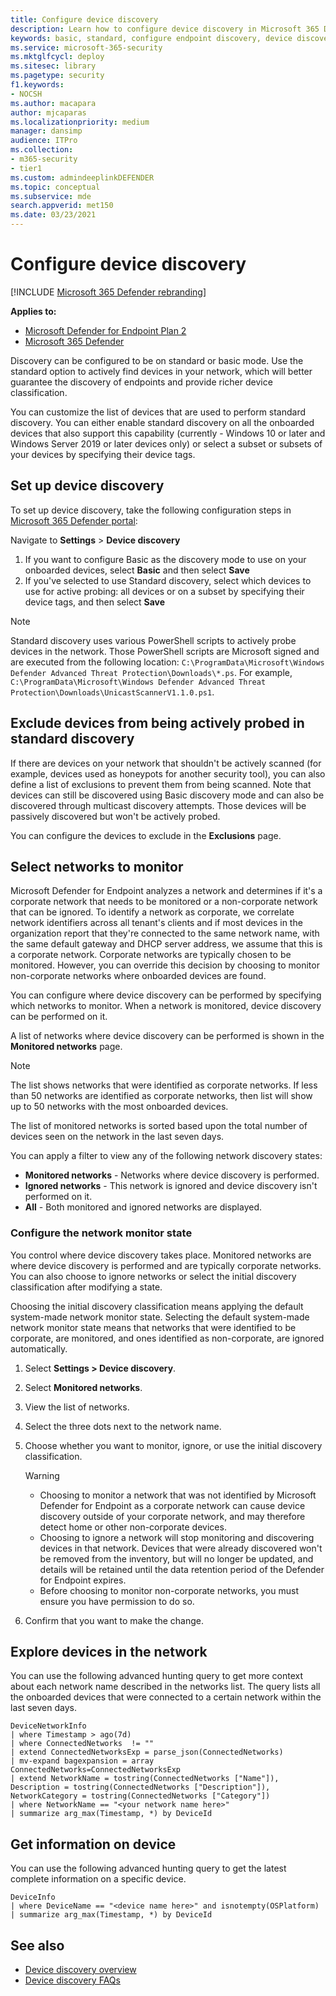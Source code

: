```yaml
---
title: Configure device discovery
description: Learn how to configure device discovery in Microsoft 365 Defender using basic or standard discovery
keywords: basic, standard, configure endpoint discovery, device discovery
ms.service: microsoft-365-security
ms.mktglfcycl: deploy
ms.sitesec: library
ms.pagetype: security
f1.keywords:
- NOCSH
ms.author: macapara
author: mjcaparas
ms.localizationpriority: medium
manager: dansimp
audience: ITPro
ms.collection: 
- m365-security
- tier1
ms.custom: admindeeplinkDEFENDER
ms.topic: conceptual
ms.subservice: mde
search.appverid: met150
ms.date: 03/23/2021
---
```


# Configure device discovery

[!INCLUDE [Microsoft 365 Defender rebranding](../../includes/microsoft-defender.md)]

**Applies to:**

- [Microsoft Defender for Endpoint Plan 2](https://go.microsoft.com/fwlink/p/?linkid=2154037)
- [Microsoft 365 Defender](https://go.microsoft.com/fwlink/?linkid=2118804)

Discovery can be configured to be on standard or basic mode. Use the standard option to actively find devices in your network, which will better guarantee the discovery of endpoints and provide richer device classification.

You can customize the list of devices that are used to perform standard discovery. You can either enable standard discovery on all the onboarded devices that also support this capability (currently - Windows 10 or later and Windows Server 2019 or later devices only) or select a subset or subsets of your devices by specifying their device tags.

## Set up device discovery

To set up device discovery, take the following configuration steps in <a href="https://go.microsoft.com/fwlink/p/?linkid=2077139" target="_blank">Microsoft 365 Defender portal</a>:

Navigate to **Settings** > **Device discovery**

1. If you want to configure Basic as the discovery mode to use on your onboarded devices, select **Basic** and then select **Save**
2. If you've selected to use Standard discovery, select which devices to use for active probing: all devices or on a subset by specifying their device tags, and then select **Save**

> [!NOTE]
> Standard discovery uses various PowerShell scripts to actively probe devices in the network. Those PowerShell scripts are Microsoft signed and are executed from the following location: `C:\ProgramData\Microsoft\Windows Defender Advanced Threat Protection\Downloads\*.ps`. For example, `C:\ProgramData\Microsoft\Windows Defender Advanced Threat Protection\Downloads\UnicastScannerV1.1.0.ps1`.

## Exclude devices from being actively probed in standard discovery

If there are devices on your network that shouldn't be actively scanned (for example, devices used as honeypots for another security tool), you can also define a list of exclusions to prevent them from being scanned. Note that devices can still be discovered using Basic discovery mode and can also be discovered through multicast discovery attempts. Those devices will be passively discovered but won't be actively probed.

You can configure the devices to exclude in the **Exclusions** page.

## Select networks to monitor

Microsoft Defender for Endpoint analyzes a network and determines if it's a corporate network that needs to be monitored or a non-corporate network that can be ignored. To identify a network as corporate, we correlate network identifiers across all tenant's clients and if most devices in the organization report that they're connected to the same network name, with the same default gateway and DHCP server address, we assume that this is a corporate network. Corporate networks are typically chosen to be monitored. However, you can override this decision by choosing to monitor non-corporate networks where onboarded devices are found.

You can configure where device discovery can be performed by specifying which networks to monitor. When a network is monitored, device discovery can be performed on it.

A list of networks where device discovery can be performed is shown in the **Monitored networks** page.

> [!NOTE]
> The list shows networks that were identified as corporate networks. If less than 50 networks are identified as corporate networks, then list will show up to 50 networks with the most onboarded devices.

The list of monitored networks is sorted based upon the total number of devices seen on the network in the last seven days.

You can apply a filter to view any of the following network discovery states:

- **Monitored networks** - Networks where device discovery is performed.
- **Ignored networks** - This network is ignored and device discovery isn't performed on it.
- **All** - Both monitored and ignored networks are displayed.

### Configure the network monitor state

You control where device discovery takes place. Monitored networks are where device discovery is performed and are typically corporate networks. You can also choose to ignore networks or select the initial discovery classification after modifying a state.

Choosing the initial discovery classification means applying the default system-made network monitor state. Selecting the default system-made network monitor state means that networks that were identified to be corporate, are monitored, and ones identified as non-corporate, are ignored automatically.

1. Select **Settings > Device discovery**.
2. Select **Monitored networks**.
3. View the list of networks.
4. Select the three dots next to the network name.
5. Choose whether you want to monitor, ignore, or use the initial discovery classification.

    > [!WARNING]
    >
    > - Choosing to monitor a network that was not identified by Microsoft Defender for Endpoint as a corporate network can cause device discovery outside of your corporate network, and may therefore detect home or other non-corporate devices.
    > - Choosing to ignore a network will stop monitoring and discovering devices in that network. Devices that were already discovered won't be removed from the inventory, but will no longer be updated, and details will be retained until the data retention period of the Defender for Endpoint expires.
    > - Before choosing to monitor non-corporate networks, you must ensure you have permission to do so. <br>

6. Confirm that you want to make the change.

## Explore devices in the network

You can use the following advanced hunting query to get more context about each network name described in the networks list. The query lists all the onboarded devices that were connected to a certain network within the last seven days.

```kusto
DeviceNetworkInfo
| where Timestamp > ago(7d)
| where ConnectedNetworks  != ""
| extend ConnectedNetworksExp = parse_json(ConnectedNetworks)
| mv-expand bagexpansion = array ConnectedNetworks=ConnectedNetworksExp
| extend NetworkName = tostring(ConnectedNetworks ["Name"]), Description = tostring(ConnectedNetworks ["Description"]), NetworkCategory = tostring(ConnectedNetworks ["Category"])
| where NetworkName == "<your network name here>"
| summarize arg_max(Timestamp, *) by DeviceId
```

## Get information on device

You can use the following advanced hunting query to get the latest complete information on a specific device.

```kusto
DeviceInfo
| where DeviceName == "<device name here>" and isnotempty(OSPlatform)
| summarize arg_max(Timestamp, *) by DeviceId
```

## See also

- [Device discovery overview](device-discovery.md)
- [Device discovery FAQs](device-discovery-faq.md)

